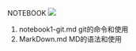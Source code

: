 NOTEBOOK
![](https://timgsa.baidu.com/timg?image&quality=80&size=b9999_10000&sec=1489508191371&di=b37ff70f403b0932abbc6377cb9770cd&imgtype=0&src=http%3A%2F%2Fimage14-c.poco.cn%2Fmypoco%2Fqing%2F20130117%2F10%2F456314580350230615_690x517_220.jpg)
1. notebook1-git.md
git的命令和使用
2. MarkDown.md
MD的语法和使用
